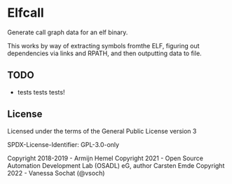 # Elfcall

Generate call graph data for an elf binary.

This works by way of extracting symbols fromthe ELF, figuring out dependencies
via links and RPATH, and then outputting data to file.


## TODO

 - tests tests tests!

## License

Licensed under the terms of the General Public License version 3

SPDX-License-Identifier: GPL-3.0-only

Copyright 2018-2019 - Armijn Hemel
Copyright 2021 - Open Source Automation Development Lab (OSADL) eG, author Carsten Emde
Copyright 2022 - Vanessa Sochat (@vsoch)
